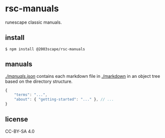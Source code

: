 # rsc-manuals
runescape classic manuals.

## install

    $ npm install @2003scape/rsc-manuals

## manuals
*[./manuals.json](/manuals.json)* contains each markdown file in
[./markdown](./markdown) in an object tree based on the directory structure.

```javascript
{
    "terms": "...",
    "about": { "getting-started": "..." }, // ...
}
```

## license
CC-BY-SA 4.0
